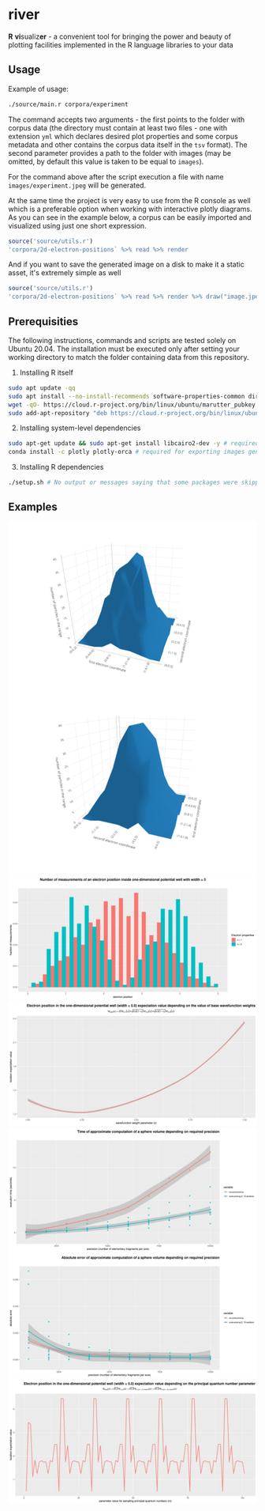 # river

**R** **vi**sualiz**er** - a convenient tool for bringing the power and beauty of plotting facilities implemented in the R language libraries to your data

## Usage

Example of usage:

```sh
./source/main.r corpora/experiment
```

The command accepts two arguments - the first points to the folder with corpus data (the directory must contain at least two files - one with extension `yml` which declares desired plot properties and some corpus metadata and other contains the corpus data itself in the `tsv` format). The second parameter provides a path to the folder with images (may be omitted, by default this value is taken to be equal to `images`).

For the command above after the script execution a file with name `images/experiment.jpeg` will be generated.

At the same time the project is very easy to use from the R console as well which is a preferable option when working with interactive plotly diagrams. As you can see in the example below, a corpus can be easily imported and visualized using just one short expression.

```r
source('source/utils.r')
'corpora/2d-electron-positions` %>% read %>% render
```

And if you want to save the generated image on a disk to make it a static asset, it's extremely simple as well

```r
source('source/utils.r')
'corpora/2d-electron-positions` %>% read %>% render %>% draw("image.jpeg")
```

## Prerequisities

The following instructions, commands and scripts are tested solely on Ubuntu 20.04. The installation must be executed only after setting your working directory to match the folder containing data from this repository.

1. Installing R itself 

```sh
sudo apt update -qq
sudo apt install --no-install-recommends software-properties-common dirmngr
wget -qO- https://cloud.r-project.org/bin/linux/ubuntu/marutter_pubkey.asc | sudo tee -a /etc/apt/trusted.gpg.d/cran_ubuntu_key.asc
sudo add-apt-repository "deb https://cloud.r-project.org/bin/linux/ubuntu $(lsb_release -cs)-cran40/"
```
2. Installing system-level dependencies
```sh
sudo apt-get update && sudo apt-get install libcairo2-dev -y # required for installing hrbrthemes on ubuntu, for other OSes there must be analogous packages
conda install -c plotly plotly-orca # required for exporting images generated via plotly (currently this impacts 3d histograms)
```
3. Installing R dependencies
```sh
./setup.sh # No output or messages saying that some packages were skipped mean that all required libraries are already installed
```

## Examples

![2d-electron-positions](images/2d-electron-positions.png)
![2d-electron-positions-rotated](images/2d-electron-positions-rotated.png)
![electron-positions](images/electron-positions.jpeg)
![x-expectation-value-c-based-plot](images/x-expectation-value-c-based-plot.jpeg)
![sphere-volume-time-plot](images/sphere-volume-time-plot.jpeg)
![sphere-volume-error-plot](images/sphere-volume-error-plot.jpeg)
![x-expectation-value-n-based-plot](images/x-expectation-value-n-based-plot.jpeg)
